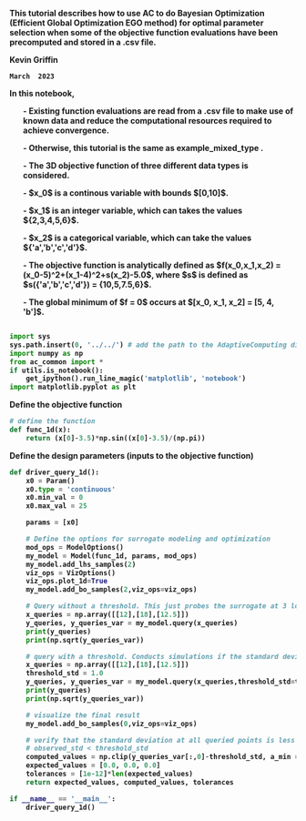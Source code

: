 
<div class="jumbotron text-left"><b>
    
This tutorial describes how to use AC to do Bayesian Optimization (Efficient Global Optimization EGO method) for optimal parameter selection when some of the objective function evaluations have been precomputed and stored in a .csv file.
<div>
    
Kevin Griffin
    
    March  2023

<div class="alert alert-info fade in" id="d110">
<p>In this notebook, </p>
<ol> - Existing function evaluations are read from a .csv file to make use of known data and reduce the computational resources required to achieve convergence.</ol>
<ol> - Otherwise, this tutorial is the same as example_mixed_type .</ol> 
<ol> - The 3D objective function of three different data types is considered.</ol> 
<ol> - $x_0$ is a continous variable with bounds $[0,10]$.</ol> 
<ol> - $x_1$ is an integer variable, which can takes the values ${2,3,4,5,6}$.</ol> 
<ol> - $x_2$ is a categorical variable, which can take the values ${'a','b','c','d'}$.</ol> 
<ol> - The objective function is analytically defined as $f(x_0,x_1,x_2) = (x_0-5)^2+(x_1-4)^2+s(x_2)-5.0$, where $s$ is defined as $s({'a','b','c','d'}) = {10,5,7.5,6}$.</ol> 
<ol> - The global minimum of $f = 0$ occurs at $[x_0, x_1, x_2] = [5, 4, 'b']$. </ol>
</div>

```python

import sys
sys.path.insert(0, '../../') # add the path to the AdaptiveComputing directory
import numpy as np
from ac_common import *
if utils.is_notebook():
    get_ipython().run_line_magic('matplotlib', 'notebook')
import matplotlib.pyplot as plt
```


Define the objective function


```python
# define the function
def func_1d(x):
    return (x[0]-3.5)*np.sin((x[0]-3.5)/(np.pi))
```

Define the design parameters (inputs to the objective function)

```python
def driver_query_1d():
    x0 = Param()
    x0.type = 'continuous'
    x0.min_val = 0
    x0.max_val = 25

    params = [x0]

    # Define the options for surrogate modeling and optimization
    mod_ops = ModelOptions()
    my_model = Model(func_1d, params, mod_ops)
    my_model.add_lhs_samples(2)
    viz_ops = VizOptions()
    viz_ops.plot_1d=True
    my_model.add_bo_samples(2,viz_ops=viz_ops)

    # Query without a threshold. This just probes the surrogate at 3 locations.
    x_queries = np.array([[12],[18],[12.5]])
    y_queries, y_queries_var = my_model.query(x_queries)
    print(y_queries)
    print(np.sqrt(y_queries_var))

    # query with a threshold. Conducts simulations if the standard deviation is too high.
    x_queries = np.array([[12],[18],[12.5]])
    threshold_std = 1.0
    y_queries, y_queries_var = my_model.query(x_queries,threshold_std=threshold_std)
    print(y_queries)
    print(np.sqrt(y_queries_var))

    # visualize the final result
    my_model.add_bo_samples(0,viz_ops=viz_ops)

    # verify that the standard deviation at all queried points is less than the threshold
    # observed_std < threshold_std
    computed_values = np.clip(y_queries_var[:,0]-threshold_std, a_min = 0.0, a_max = None)
    expected_values = [0.0, 0.0, 0.0]
    tolerances = [1e-12]*len(expected_values)
    return expected_values, computed_values, tolerances
```

```python
if __name__ == '__main__':
    driver_query_1d()
```

